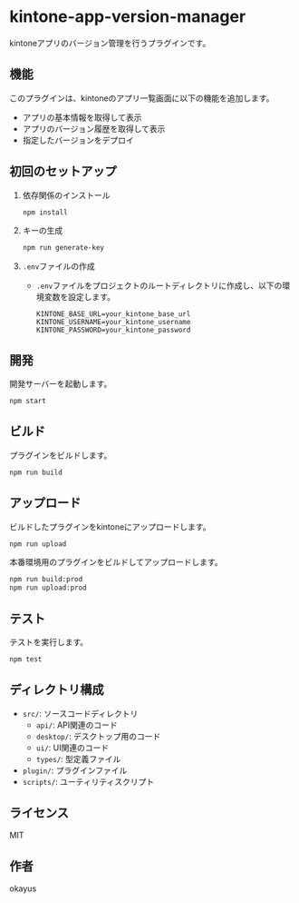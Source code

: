 # kintone-app-version-manager

kintoneアプリのバージョン管理を行うプラグインです。

## 機能

このプラグインは、kintoneのアプリ一覧画面に以下の機能を追加します。

- アプリの基本情報を取得して表示
- アプリのバージョン履歴を取得して表示
- 指定したバージョンをデプロイ

## 初回のセットアップ

1. 依存関係のインストール
    ```sh
    npm install
    ```

2. キーの生成
    ```sh
    npm run generate-key
    ```

3. `.env`ファイルの作成
    - `.env`ファイルをプロジェクトのルートディレクトリに作成し、以下の環境変数を設定します。
        ```
        KINTONE_BASE_URL=your_kintone_base_url
        KINTONE_USERNAME=your_kintone_username
        KINTONE_PASSWORD=your_kintone_password
        ```

## 開発

開発サーバーを起動します。
```sh
npm start
```

## ビルド

プラグインをビルドします。
```sh
npm run build
```

## アップロード

ビルドしたプラグインをkintoneにアップロードします。
```sh
npm run upload
```

本番環境用のプラグインをビルドしてアップロードします。
```sh
npm run build:prod
npm run upload:prod
```

## テスト

テストを実行します。
```sh
npm test
```

## ディレクトリ構成

- `src/`: ソースコードディレクトリ
  - `api/`: API関連のコード
  - `desktop/`: デスクトップ用のコード
  - `ui/`: UI関連のコード
  - `types/`: 型定義ファイル
- `plugin/`: プラグインファイル
- `scripts/`: ユーティリティスクリプト

## ライセンス

MIT

## 作者

okayus